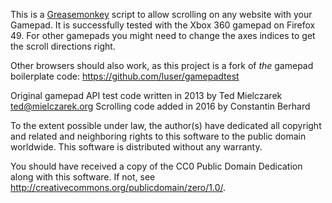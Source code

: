 This is a [Greasemonkey](https://addons.mozilla.org/en-US/firefox/addon/greasemonkey/) script to allow scrolling on any website with your Gamepad. It is successfully tested with the Xbox 360 gamepad on Firefox 49. For other gamepads you might need to change the axes indices to get the scroll directions right.

Other browsers should also work, as this project is a fork of *the* gamepad boilerplate code: https://github.com/luser/gamepadtest

Original gamepad API test code written in 2013 by Ted Mielczarek <ted@mielczarek.org>
Scrolling code added in 2016 by Constantin Berhard

To the extent possible under law, the author(s) have dedicated all copyright and related and neighboring rights to this software to the public domain worldwide. This software is distributed without any warranty.

You should have received a copy of the CC0 Public Domain Dedication along with this software. If not, see <http://creativecommons.org/publicdomain/zero/1.0/>.
